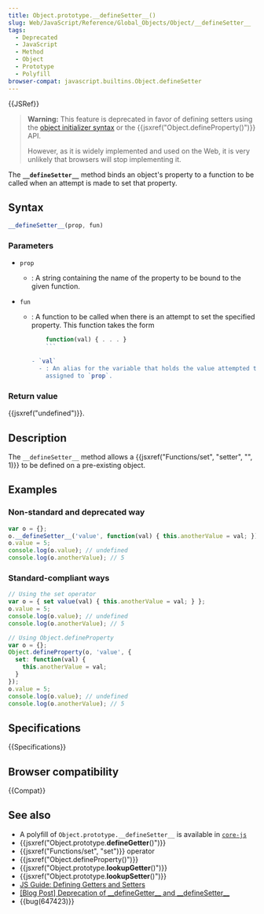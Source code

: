 ```yaml
---
title: Object.prototype.__defineSetter__()
slug: Web/JavaScript/Reference/Global_Objects/Object/__defineSetter__
tags:
  - Deprecated
  - JavaScript
  - Method
  - Object
  - Prototype
  - Polyfill
browser-compat: javascript.builtins.Object.defineSetter
---
```

{{JSRef}}

> **Warning:** This feature is deprecated in favor of defining setters using the
> [object initializer syntax](/en-US/docs/Web/JavaScript/Reference/Operators/Object_initializer)
> or the {{jsxref("Object.defineProperty()")}} API.
>
> However, as it is widely implemented and used on the Web, it is very unlikely
> that browsers will stop implementing it.

The **`__defineSetter__`** method binds an object's property to a function to be
called when an attempt is made to set that property.

## Syntax

```js
__defineSetter__(prop, fun)
```

### Parameters

- `prop`
  - : A string containing the name of the property to be bound to the given
    function.
- `fun`

  - : A function to be called when there is an attempt to set the specified
    property. This function takes the form

    ```js
        function(val) { . . . }
        ```

    - `val`
      - : An alias for the variable that holds the value attempted to be
        assigned to `prop`.

### Return value

{{jsxref("undefined")}}.

## Description

The `__defineSetter__` method allows a
{{jsxref("Functions/set", "setter",
  "", 1)}} to be defined on a
pre-existing object.

## Examples

### Non-standard and deprecated way

```js
var o = {};
o.__defineSetter__('value', function(val) { this.anotherValue = val; });
o.value = 5;
console.log(o.value); // undefined
console.log(o.anotherValue); // 5
```

### Standard-compliant ways

```js
// Using the set operator
var o = { set value(val) { this.anotherValue = val; } };
o.value = 5;
console.log(o.value); // undefined
console.log(o.anotherValue); // 5

// Using Object.defineProperty
var o = {};
Object.defineProperty(o, 'value', {
  set: function(val) {
    this.anotherValue = val;
  }
});
o.value = 5;
console.log(o.value); // undefined
console.log(o.anotherValue); // 5
```

## Specifications

{{Specifications}}

## Browser compatibility

{{Compat}}

## See also

- A polyfill of `Object.prototype.__defineSetter__` is available in
  [`core-js`](https://github.com/zloirock/core-js#ecmascript-object)
- {{jsxref("Object.prototype.__defineGetter__()")}}
- {{jsxref("Functions/set", "set")}} operator
- {{jsxref("Object.defineProperty()")}}
- {{jsxref("Object.prototype.__lookupGetter__()")}}
- {{jsxref("Object.prototype.__lookupSetter__()")}}
- [JS Guide: Defining Getters and Setters](/en-US/docs/Web/JavaScript/Guide/Working_with_Objects#defining_getters_and_setters)
- [\[Blog Post\] Deprecation of \_\_defineGetter\_\_ and \_\_defineSetter\_\_](http://whereswalden.com/2010/04/16/more-spidermonkey-changes-ancient-esoteric-very-rarely-used-syntax-for-creating-getters-and-setters-is-being-removed/)
- {{bug(647423)}}
